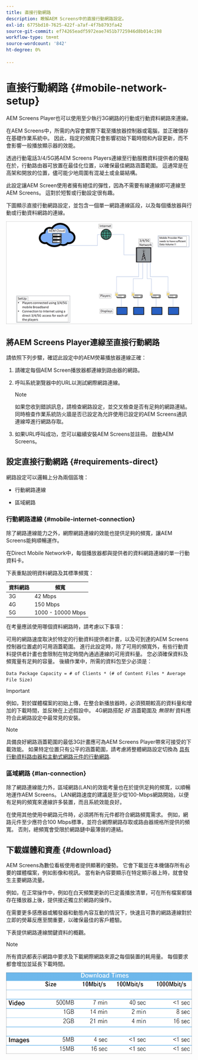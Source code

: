 ```yaml
---
title: 直接行動網路
description: 瞭解AEM Screens中的直接行動網路設定。
exl-id: 6775bd10-7625-422f-a7af-4f7b8793fa42
source-git-commit: ef74265eadf5972eae7451b7725946d8b014c198
workflow-type: tm+mt
source-wordcount: '842'
ht-degree: 0%

---
```


# 直接行動網路 {#mobile-network-setup}

AEM Screens Player也可以使用至少執行3G網路的行動或行動資料網路來連線。

在AEM Screens中，所需的內容會實際下載至播放器控制器或電腦，並正確儲存在基礎作業系統中。 因此，指定的頻寬只會影響初始下載時間和內容更新，而不會影響一般播放顯示器的效能。

透過行動電話3/4/5G將AEM Screens Players連線至行動服務資料提供者的優點在於，行動路由器可放置在最佳化位置，以確保最佳網路涵蓋範圍。 這通常是在高架和開放的位置，儘可能少地周圍有混凝土或金屬結構。

此設定讓AEM Screen使用者擁有絕佳的彈性，因為不需要有線連線即可連線至AEM Screens。 這對於短暫或行動設定很有趣。

下圖顯示直接行動網路設定，並包含一個單一網路連線區段，以及每個播放器與行動或行動資料網路的連線。

![](/help/using/assets/direct-mobile-1.png)

## 將AEM Screens Player連線至直接行動網路

請依照下列步驟，確認此設定中的AEM熒幕播放器連線正確：

1. 請確定每個AEM Screen播放器都連線到路由器的網路。

1. 呼叫系統瀏覽器中的URL以測試網際網路連線。

   >[!NOTE]
   >如果您收到錯誤訊息，請檢查網路設定，並交叉檢查是否有足夠的網路連結。 同時檢查作業系統防火牆是否已設定為允許使用已設定的AEM Screens通訊連線埠進行網路存取。

1. 如果URL呼叫成功，您可以繼續安裝AEM Screens並註冊。 啟動AEM Screens。

## 設定直接行動網路 {#requirements-direct}

網路設定可以邏輯上分為兩個區塊：

* 行動網路連線

* 區域網路

### 行動網路連線 {#mobile-internet-connection}

除了網路連線能力之外，網際網路連線的效能也提供足夠的頻寬，讓AEM Screens能夠順暢運作。

在Direct Mobile Network中，每個播放器都與提供者的資料網路連線的單一行動資料卡。

下表重點說明資料網路及其標準頻寬：

| 資料網路 | 頻寬 |
|--- |--- |
| 3G | 42 Mbps |
| 4G | 150 Mbps |
| 5G | 1000 - 10000 Mbps |

在考量應該使用哪個資料網路時，請考慮以下事項：

可用的網路速度取決於特定的行動資料提供者計畫，以及可到達的AEM Screens控制器位置處的可用涵蓋範圍。
進行此設定時，除了可用的頻寬外，有些行動資料提供者計畫也會限制在特定時間內通過連線的可用資料量。 您必須確保資料及頻寬量有足夠的容量。
後續作業中，所需的資料包至少必須是：

`Data Package Capacity = # of Clients * (# of Content Files * Average File Size)`


>[!IMPORTANT]
>例如，對於媒體檔案的初始上傳，在整合新播放器時，必須預期較高的資料量和增加的下載時間，並反映在上述假設中。 4G網路搭配 *好* 涵蓋範圍及 *無限制* 資料應符合此網路設定中最常見的安裝。

>[!NOTE]
>具備良好網路涵蓋範圍的最低3G計畫應可為AEM Screens Player帶來可接受的下載效能。 如果特定位置只有公平的涵蓋範圍，請考慮將整體網路設定切換為 [具有行動資料路由器和主動式網路元件的行動網路](/help/using/mobile-network-router.md).


### 區域網路 {#lan-connection}

除了網路連線能力外，區域網路(LAN)的效能考量也在於提供足夠的頻寬，以順暢地運作AEM Screens。 LAN網路速度的建議是至少從100-Mbps網路開始，以便有足夠的頻寬來連線許多裝置，而且系統效能良好。

在使用其他使用中網路元件時，必須將所有元件都符合網路頻寬需求。 例如，網路元件至少應符合100 Mbps標準，並符合網際網路存取或路由器規格所提供的頻寬。 否則，總頻寬會受限於網路鏈中最薄弱的連結。

## 下載媒體和資產 {#download}

AEM Screens為數位看板使用者提供顯著的優勢。 它會下載並在本機儲存所有必要的媒體檔案，例如影像和視訊。 當有新內容要顯示在特定顯示器上時，就會發生主要網路流量。

例如，在正常操作中，例如在白天頻繁更新的已定義播放清單，可在所有檔案都儲存在播放器上後，提供接近獨立於網路的操作。

在需要更多感應器或觸發器和動態內容互動的情況下，快速且可靠的網路連線對於立即的熒幕反應至關重要，以確保最佳的客戶體驗。

下表提供網路連線關鍵資料的概觀。

>[!NOTE]
>
>所有資訊都表示網路中要求及下載網際網路來源之每個裝置的耗用量。 每個要求都會增加並延長下載時間。

![](/help/using/assets/download-times-mobile.png)
